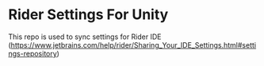 # Rider Settings For Unity

This repo is used to sync settings for Rider IDE (https://www.jetbrains.com/help/rider/Sharing_Your_IDE_Settings.html#settings-repository)
